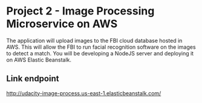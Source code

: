 # Project 2 - Image Processing Microservice on AWS
 The application will upload images to the FBI cloud database hosted in AWS. This will allow the FBI to run facial recognition software on the images to detect a match. You will be developing a NodeJS server and deploying it on AWS Elastic Beanstalk.

## Link endpoint
http://udacity-image-process.us-east-1.elasticbeanstalk.com/ 